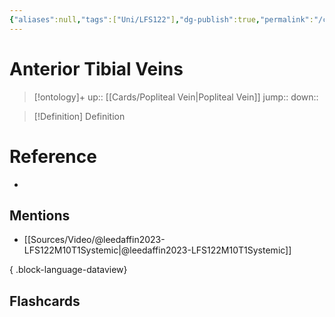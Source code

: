 ```yaml
---
{"aliases":null,"tags":["Uni/LFS122"],"dg-publish":true,"permalink":"/cards/anterior-tibial-veins/","dgPassFrontmatter":true}
---
```


# Anterior Tibial Veins

> [!ontology]+
> up:: [[Cards/Popliteal Vein\|Popliteal Vein]]
> jump:: 
> down:: 

> [!Definition] Definition
> 

# Reference
- 

## Mentions
- [[Sources/Video/@leedaffin2023-LFS122M10T1Systemic\|@leedaffin2023-LFS122M10T1Systemic]]

{ .block-language-dataview}

## Flashcards

